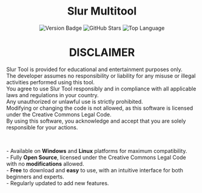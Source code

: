 <h1 align="center">Slur Multitool</h1>

<p align="center">
	<img src="https://img.shields.io/badge/Version-1.0.0-7f5af0" alt="Version Badge">
	<img src="https://img.shields.io/github/stars/sluroq/slur-tool?style=flat&label=Stars&color=7f5af0" alt="GitHub Stars">
	<img src="https://img.shields.io/github/languages/top/sluroq/slur-tool?color=7f5af0" alt="Top Language">
</p>

<h1 align="center"> <strong>DISCLAIMER</strong> </h1>

<p align="left">
Slur Tool is provided for educational and entertainment purposes only.<br>
The developer assumes no responsibility or liability for any misuse or illegal activities performed using this tool.<br>
You agree to use Slur Tool responsibly and in compliance with all applicable laws and regulations in your country.<br>
Any unauthorized or unlawful use is strictly prohibited.<br>
Modifying or changing the code is not allowed, as this software is licensed under the Creative Commons Legal Code.<br>
By using this software, you acknowledge and accept that you are solely responsible for your actions.
</p>

<br>

<p align="left">
    - Available on <strong>Windows</strong> and <strong>Linux</strong> platforms for maximum compatibility.<br>
    - Fully <strong>Open Source</strong>, licensed under the Creative Commons Legal Code with no <strong>modifications</strong> allowed.<br>
    - <strong>Free</strong> to download and <strong>easy</strong> to use, with an intuitive interface for both beginners and experts.<br>
    - Regularly updated to add new features.<br>
</p>
